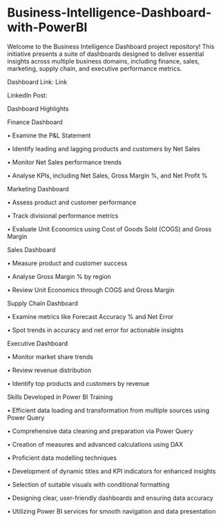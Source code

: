# Business-Intelligence-Dashboard-with-PowerBI

Welcome to the Business Intelligence Dashboard project repository! This initiative presents a suite of dashboards designed to deliver essential insights across multiple business domains, including finance, sales, marketing, supply chain, and executive performance metrics.

Dashboard Link: Link

LinkedIn Post: 

Dashboard Highlights

Finance Dashboard

•	Examine the P&L Statement

•	Identify leading and lagging products and customers by Net Sales

•	Monitor Net Sales performance trends

•	Analyse KPIs, including Net Sales, Gross Margin %, and Net Profit %



Marketing Dashboard

•	Assess product and customer performance

•	Track divisional performance metrics


•	Evaluate Unit Economics using Cost of Goods Sold (COGS) and Gross Margin



Sales Dashboard

•	Measure product and customer success

•	Analyse Gross Margin % by region

•	Review Unit Economics through COGS and Gross Margin



Supply Chain Dashboard

•	Examine metrics like Forecast Accuracy % and Net Error

•	Spot trends in accuracy and net error for actionable insights




Executive Dashboard

•	Monitor market share trends

•	Review revenue distribution


•	Identify top products and customers by revenue



Skills Developed in Power BI Training

•	Efficient data loading and transformation from multiple sources using Power Query

•	Comprehensive data cleaning and preparation via Power Query


•	Creation of measures and advanced calculations using DAX

•	Proficient data modelling techniques


•	Development of dynamic titles and KPI indicators for enhanced insights

•	Selection of suitable visuals with conditional formatting


•	Designing clear, user-friendly dashboards and ensuring data accuracy

•	Utilizing Power BI services for smooth navigation and data presentation


